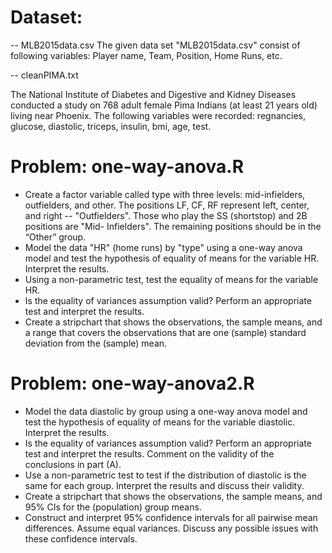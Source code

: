 # Dataset:

-- MLB2015data.csv
The given data set "MLB2015data.csv" consist of following variables: Player name, Team, Position, Home Runs, etc.

-- cleanPIMA.txt

The National Institute of Diabetes and Digestive and Kidney Diseases conducted a study on 768 adult female Pima Indians (at least 21 years old) living near Phoenix. The following variables were recorded: regnancies, glucose, diastolic, triceps, insulin, bmi, age, test.

# Problem: one-way-anova.R
* Create a factor variable called type with three levels: mid-infielders, outfielders, and other. The positions LF, CF, RF represent left, center, and right -- "Outfielders". Those who play the SS (shortstop) and 2B positions are "Mid- Infielders". The remaining positions should be in the “Other” group.
* Model the data "HR" (home runs) by "type" using a one-way anova model and test the hypothesis of equality of means for the variable HR. Interpret the results. 
* Using a non-parametric test, test the equality of means for the variable HR.
* Is the equality of variances assumption valid? Perform an appropriate test and interpret the results.
* Create a stripchart that shows the observations, the sample means, and a range that covers the observations that are one (sample) standard deviation from the (sample) mean.

# Problem: one-way-anova2.R
* Model the data diastolic by group using a one-way anova model and test the hypothesis of equality of means for the variable diastolic. Interpret the results.
* Is the equality of variances assumption valid?  Perform an appropriate test and interpret the results. Comment on the validity of the conclusions in part (A).
* Use a non-parametric test to test if the distribution of diastolic is the same for each group. Interpret the results and discuss their validity.
* Create a stripchart that shows the observations, the sample means, and 95% CIs for the (population) group means.
* Construct and interpret 95% confidence intervals for all pairwise mean differences. Assume equal variances. Discuss any possible issues with these confidence intervals.
